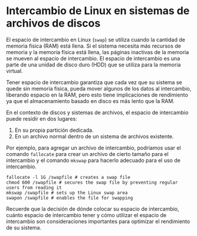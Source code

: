 # Intercambio de Linux en sistemas de archivos de discos

El espacio de intercambio en Linux (`swap`) se utiliza cuando la cantidad de memoria física (RAM) está llena. Si el sistema necesita más recursos de memoria y la memoria física está llena, las páginas inactivas de la memoria se mueven al espacio de intercambio. El espacio de intercambio es una parte de una unidad de disco duro (HDD) que se utiliza para la memoria virtual.

Tener espacio de intercambio garantiza que cada vez que su sistema se quede sin memoria física, pueda mover algunos de los datos al intercambio, liberando espacio en la RAM, pero esto tiene implicaciones de rendimiento ya que el almacenamiento basado en disco es más lento que la RAM.

En el contexto de discos y sistemas de archivos, el espacio de intercambio puede residir en dos lugares:

1. En su propia partición dedicada.
2. En un archivo normal dentro de un sistema de archivos existente.

Por ejemplo, para agregar un archivo de intercambio, podríamos usar el comando `fallocate` para crear un archivo de cierto tamaño para el intercambio y el comando `mkswap` para hacerlo adecuado para el uso de intercambio.

```
fallocate -l 1G /swapfile # creates a swap file
chmod 600 /swapfile # secures the swap file by preventing regular users from reading it
mkswap /swapfile # sets up the Linux swap area
swapon /swapfile # enables the file for swapping
```

Recuerde que la decisión de dónde colocar su espacio de intercambio, cuánto espacio de intercambio tener y cómo utilizar el espacio de intercambio son consideraciones importantes para optimizar el rendimiento de su sistema.